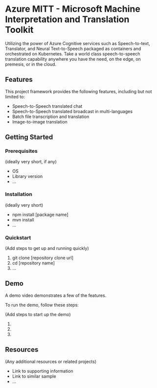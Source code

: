 # Azure MITT - Microsoft Machine Interpretation and Translation Toolkit

Utilizing the power of Azure Cognitive services such as Speech-to-text, Translator, and Neural Text-to-Speech packaged as containers and orchestrated on Kubernetes. Take a world class speech-to-speech translation capability anywhere you have the need, on the edge, on premesis, or in the cloud. 

## Features

This project framework provides the following features, including but not limited to:

* Speech-to-Speech translated chat
* Speech-to-Speech translated broadcast in multi-languages
* Batch file transcription and translation
* Image-to-image translation

## Getting Started

### Prerequisites

(ideally very short, if any)

- OS
- Library version
- ...

### Installation

(ideally very short)

- npm install [package name]
- mvn install
- ...

### Quickstart
(Add steps to get up and running quickly)

1. git clone [repository clone url]
2. cd [repository name]
3. ...


## Demo

A demo video demonstrates a few of the features.

To run the demo, follow these steps:

(Add steps to start up the demo)

1.
2.
3.

## Resources

(Any additional resources or related projects)

- Link to supporting information
- Link to similar sample
- ...
